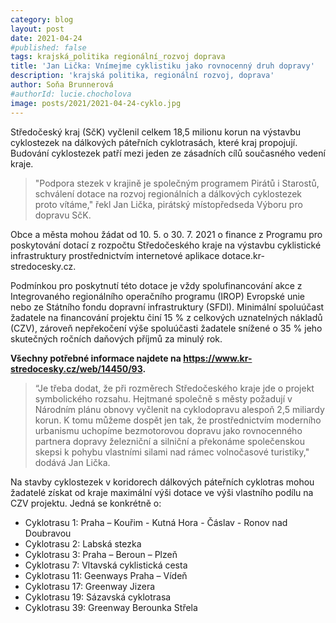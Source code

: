 ```yaml
---
category: blog
layout: post
date: 2021-04-24
#published: false
tags: krajská_politika regionální_rozvoj doprava
title: 'Jan Lička: Vnímejme cyklistiku jako rovnocenný druh dopravy'
description: 'krajská politika, regionální rozvoj, doprava'
author: Soňa Brunnerová
#authorId: lucie.chocholova
image: posts/2021/2021-04-24-cyklo.jpg
---
```

Středočeský kraj (SčK) vyčlenil celkem 18,5 milionu korun na výstavbu cyklostezek na dálkových páteřních cyklotrasách, které kraj propojují. Budování cyklostezek patří mezi jeden ze zásadních cílů současného vedení kraje.

> "Podpora stezek v krajině je společným programem Pirátů i Starostů, schválení dotace na rozvoj regionálních a dálkových cyklostezek proto vítáme," řekl Jan Lička, pirátský místopředseda Výboru pro dopravu SčK.

Obce a města mohou žádat od 10. 5. o 30. 7. 2021 o finance z Programu pro poskytování dotací z rozpočtu Středočeského kraje na výstavbu cyklistické infrastruktury prostřednictvím internetové aplikace dotace.kr-stredocesky.cz.

Podmínkou pro poskytnutí této dotace je vždy spolufinancování akce z Integrovaného regionálního operačního programu (IROP) Evropské unie nebo ze Státního fondu dopravní infrastruktury (SFDI). Minimální spoluúčast žadatele na financování projektu činí 15 % z celkových uznatelných nákladů (CZV), zároveň nepřekočení výše spoluúčasti žadatele snížené o 35 % jeho skutečných ročních daňových příjmů za minulý rok.

**Všechny potřebné informace najdete na https://www.kr-stredocesky.cz/web/14450/93.**

> “Je třeba dodat, že při rozměrech Středočeského kraje jde o projekt symbolického rozsahu. Hejtmané společně s městy požadují v Národním plánu obnovy vyčlenit na cyklodopravu alespoň 2,5 miliardy korun. K tomu můžeme dospět jen tak, že prostřednictvím moderního urbanismu uchopíme bezmotorovou dopravu jako rovnocenného partnera dopravy železniční a silniční a překonáme společenskou skepsi k pohybu vlastními silami nad rámec volnočasové turistiky," dodává Jan Lička.

Na stavby cyklostezek v koridorech dálkových páteřních cyklotras mohou žadatelé získat od kraje maximální výši dotace ve výši vlastního podílu na CZV projektu. Jedná se konkrétně o:
* Cyklotrasu 1: Praha – Kouřim - Kutná Hora - Čáslav - Ronov nad Doubravou
* Cyklotrasu 2: Labská stezka
* Cyklotrasu 3: Praha – Beroun – Plzeň
* Cyklotrasu 7: Vltavská cyklistická cesta
* Cyklotrasu 11: Geenways Praha – Vídeň
* Cyklotrasu 17: Greenway Jizera
* Cyklotrasu 19: Sázavská cyklotrasa
* Cyklotrasu 39: Greenway Berounka Střela
